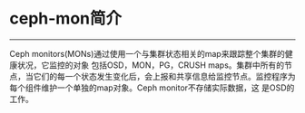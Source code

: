# ceph-mon简介
---
Ceph monitors(MONs)通过使用一个与集群状态相关的map来跟踪整个集群的健康状况，它监控的对象   包括OSD，MON，PG，CRUSH maps。集群中所有的节点，当它们的每一个状态发生变化后，会上报和共享信息给监控节点。监控程序为每个组件维护一个单独的map对象。Ceph monitor不存储实际数据，这  是OSD的工作。

